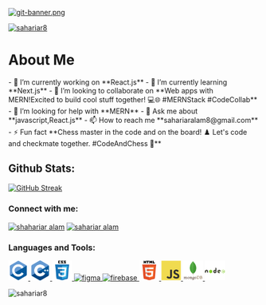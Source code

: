[![git-banner.png](https://i.postimg.cc/4yB1hNN6/git-banner.png)](https://postimg.cc/0KKSTvSj)


<p align="left"> <a href="https://github.com/ryo-ma/github-profile-trophy"><img src="https://github-profile-trophy.vercel.app/?username=sahariar8" alt="sahariar8" /></a> </p>
<h1>About Me </h1>
- 🔭 I’m currently working on **React.js**
- 🌱 I’m currently learning **Next.js**
- 👯 I’m looking to collaborate on **Web apps with MERN!Excited to build cool stuff together! 💻🌐 #MERNStack #CodeCollab**
- 🤝 I’m looking for help with **MERN**
- 💬 Ask me about **javascript,React.js**
- 📫 How to reach me **sahariaralam8@gmail.com**
- ⚡ Fun fact **Chess master in the code and on the board! ♟️ Let's code and checkmate together. #CodeAndChess 🚀**

<h2>Github Stats:</h2>
<a href="https://git.io/streak-stats"><img src="https://github-readme-streak-stats.herokuapp.com?user=sahariar8&theme=onedark&hide_border=true" alt="GitHub Streak" /></a>



<h3 align="left">Connect with me:</h3>
<p align="left">
<a href="https://linkedin.com/in/shahariar alam" target="blank"><img align="center" src="https://raw.githubusercontent.com/rahuldkjain/github-profile-readme-generator/master/src/images/icons/Social/linked-in-alt.svg" alt="shahariar alam" height="30" width="40" /></a>
<a href="https://fb.com/sahariar alam" target="blank"><img align="center" src="https://raw.githubusercontent.com/rahuldkjain/github-profile-readme-generator/master/src/images/icons/Social/facebook.svg" alt="sahariar alam" height="30" width="40" /></a>
</p>

<h3 align="left">Languages and Tools:</h3>
<p align="left"> <a href="https://www.cprogramming.com/" target="_blank" rel="noreferrer"> <img src="https://raw.githubusercontent.com/devicons/devicon/master/icons/c/c-original.svg" alt="c" width="40" height="40"/> </a> <a href="https://www.w3schools.com/cpp/" target="_blank" rel="noreferrer"> <img src="https://raw.githubusercontent.com/devicons/devicon/master/icons/cplusplus/cplusplus-original.svg" alt="cplusplus" width="40" height="40"/> </a> <a href="https://www.w3schools.com/css/" target="_blank" rel="noreferrer"> <img src="https://raw.githubusercontent.com/devicons/devicon/master/icons/css3/css3-original-wordmark.svg" alt="css3" width="40" height="40"/> </a> <a href="https://www.figma.com/" target="_blank" rel="noreferrer"> <img src="https://www.vectorlogo.zone/logos/figma/figma-icon.svg" alt="figma" width="40" height="40"/> </a> <a href="https://firebase.google.com/" target="_blank" rel="noreferrer"> <img src="https://www.vectorlogo.zone/logos/firebase/firebase-icon.svg" alt="firebase" width="40" height="40"/> </a> <a href="https://www.w3.org/html/" target="_blank" rel="noreferrer"> <img src="https://raw.githubusercontent.com/devicons/devicon/master/icons/html5/html5-original-wordmark.svg" alt="html5" width="40" height="40"/> </a> <a href="https://developer.mozilla.org/en-US/docs/Web/JavaScript" target="_blank" rel="noreferrer"> <img src="https://raw.githubusercontent.com/devicons/devicon/master/icons/javascript/javascript-original.svg" alt="javascript" width="40" height="40"/> </a> <a href="https://www.mongodb.com/" target="_blank" rel="noreferrer"> <img src="https://raw.githubusercontent.com/devicons/devicon/master/icons/mongodb/mongodb-original-wordmark.svg" alt="mongodb" width="40" height="40"/> </a> <a href="https://nodejs.org" target="_blank" rel="noreferrer"> <img src="https://raw.githubusercontent.com/devicons/devicon/master/icons/nodejs/nodejs-original-wordmark.svg" alt="nodejs" width="40" height="40"/> </a> </p>

<p><img align="left" src="https://github-readme-stats.vercel.app/api/top-langs?username=sahariar8&show_icons=true&locale=en&layout=compact" alt="sahariar8" /></p>




